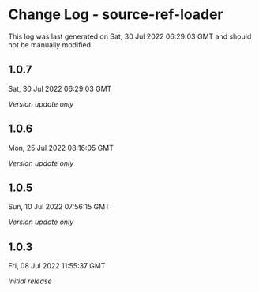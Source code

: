 # Change Log - source-ref-loader

This log was last generated on Sat, 30 Jul 2022 06:29:03 GMT and should not be manually modified.

## 1.0.7
Sat, 30 Jul 2022 06:29:03 GMT

_Version update only_

## 1.0.6
Mon, 25 Jul 2022 08:16:05 GMT

_Version update only_

## 1.0.5
Sun, 10 Jul 2022 07:56:15 GMT

_Version update only_

## 1.0.3
Fri, 08 Jul 2022 11:55:37 GMT

_Initial release_


